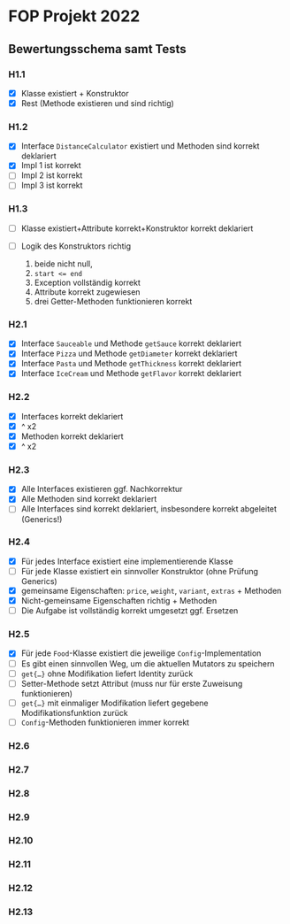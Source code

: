 # FOP Projekt 2022

## Bewertungsschema samt Tests

### H1.1

- [X] Klasse existiert + Konstruktor
- [X] Rest (Methode existieren und sind richtig)

### H1.2

- [X] Interface `DistanceCalculator` existiert und Methoden sind korrekt deklariert
- [X] Impl 1 ist korrekt
- [ ] Impl 2 ist korrekt
- [ ] Impl 3 ist korrekt

### H1.3

- [ ] Klasse existiert+Attribute korrekt+Konstruktor korrekt deklariert
- [ ] Logik des Konstruktors richtig

    1. beide nicht null,
    1. `start <= end`
    1. Exception vollständig korrekt
    1. Attribute korrekt zugewiesen
    1. drei Getter-Methoden funktionieren korrekt

### H2.1

- [X] Interface `Sauceable` und Methode `getSauce` korrekt deklariert
- [X] Interface `Pizza` und Methode `getDiameter` korrekt deklariert
- [X] Interface `Pasta` und Methode `getThickness` korrekt deklariert
- [X] Interface `IceCream` und Methode `getFlavor` korrekt deklariert

### H2.2

- [X] Interfaces korrekt deklariert
- [X] ^ x2
- [X] Methoden korrekt deklariert
- [X] ^ x2

### H2.3

- [X] Alle Interfaces existieren ggf. Nachkorrektur
- [X] Alle Methoden sind korrekt deklariert
- [ ] Alle Interfaces sind korrekt deklariert, insbesondere korrekt abgeleitet (Generics!)

### H2.4

- [X] Für jedes Interface existiert eine implementierende Klasse
- [ ] Für jede Klasse existiert ein sinnvoller Konstruktor (ohne Prüfung Generics)
- [X] gemeinsame Eigenschaften: `price`, `weight`, `variant`, `extras` + Methoden
- [X] Nicht-gemeinsame Eigenschaften richtig + Methoden
- [ ] Die Aufgabe ist vollständig korrekt umgesetzt ggf. Ersetzen

### H2.5

- [X] Für jede `Food`-Klasse existiert die jeweilige `Config`-Implementation
- [ ] Es gibt einen sinnvollen Weg, um die aktuellen Mutators zu speichern
- [ ] `get{…}` ohne Modifikation liefert Identity zurück
- [ ] Setter-Methode setzt Attribut (muss nur für erste Zuweisung funktionieren)
- [ ] `get{…}` mit einmaliger Modifikation liefert gegebene Modifikationsfunktion zurück
- [ ] `Config`-Methoden funktionieren immer korrekt

### H2.6

### H2.7

### H2.8

### H2.9

### H2.10

### H2.11

### H2.12

### H2.13
